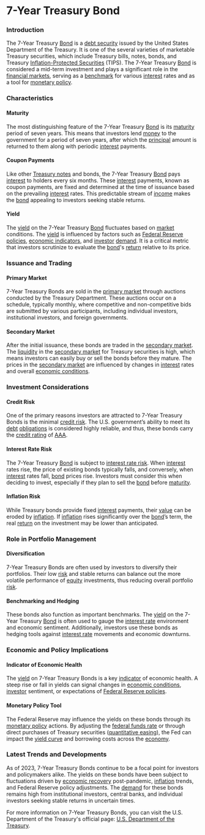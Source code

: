 # 7-Year Treasury Bond

### Introduction
The 7-Year Treasury [Bond](../b/bond.md) is a [debt security](../d/debt_security.md) issued by the United States Department of the Treasury. It is one of the several varieties of marketable Treasury securities, which include Treasury bills, notes, bonds, and Treasury [Inflation-Protected Securities](../i/inflation-protected_securities.md) (TIPS). The 7-Year Treasury [Bond](../b/bond.md) is considered a mid-term investment and plays a significant role in the [financial markets](../f/financial_market.md), serving as a [benchmark](../b/benchmark.md) for various [interest](../i/interest.md) rates and as a tool for [monetary policy](../m/monetary_policy.md).

### Characteristics

#### Maturity
The most distinguishing feature of the 7-Year Treasury [Bond](../b/bond.md) is its [maturity](../m/maturity.md) period of seven years. This means that investors lend [money](../m/money.md) to the government for a period of seven years, after which the [principal](../p/principal.md) amount is returned to them along with periodic [interest](../i/interest.md) payments.

#### Coupon Payments
Like other [Treasury notes](../t/treasury_notes.md) and bonds, the 7-Year Treasury [Bond](../b/bond.md) pays [interest](../i/interest.md) to holders every six months. These [interest](../i/interest.md) payments, known as coupon payments, are fixed and determined at the time of issuance based on the prevailing [interest](../i/interest.md) rates. This predictable stream of [income](../i/income.md) makes the [bond](../b/bond.md) appealing to investors seeking stable returns.

#### Yield
The [yield](../y/yield.md) on the 7-Year Treasury [Bond](../b/bond.md) fluctuates based on [market](../m/market.md) conditions. The [yield](../y/yield.md) is influenced by factors such as [Federal Reserve policies](../f/federal_reserve_policies.md), [economic indicators](../e/economic_indicators.md), and [investor](../i/investor.md) [demand](../d/demand.md). It is a critical metric that investors scrutinize to evaluate the [bond](../b/bond.md)'s [return](../r/return.md) relative to its price.

### Issuance and Trading

#### Primary Market
7-Year Treasury Bonds are sold in the [primary market](../p/primary_market.md) through auctions conducted by the Treasury Department. These auctions occur on a schedule, typically monthly, where competitive and non-competitive bids are submitted by various participants, including individual investors, institutional investors, and foreign governments.

#### Secondary Market
After the initial issuance, these bonds are traded in the [secondary market](../s/secondary_market.md). The [liquidity](../l/liquidity.md) in the [secondary market](../s/secondary_market.md) for Treasury securities is high, which means investors can easily buy or sell the bonds before they mature. The prices in the [secondary market](../s/secondary_market.md) are influenced by changes in [interest](../i/interest.md) rates and overall [economic conditions](../e/economic_conditions.md).

### Investment Considerations

#### Credit Risk
One of the primary reasons investors are attracted to 7-Year Treasury Bonds is the minimal [credit risk](../c/credit_risk.md). The U.S. government’s ability to meet its [debt](../d/debt.md) [obligations](../o/obligation.md) is considered highly reliable, and thus, these bonds carry the [credit rating](../c/credit_rating.md) of [AAA](../a/aaa.md).

#### Interest Rate Risk
The 7-Year Treasury [Bond](../b/bond.md) is subject to [interest rate risk](../i/interest_rate_risk.md). When [interest](../i/interest.md) rates rise, the price of existing bonds typically falls, and conversely, when [interest](../i/interest.md) rates fall, [bond](../b/bond.md) prices rise. Investors must consider this when deciding to invest, especially if they plan to sell the [bond](../b/bond.md) before [maturity](../m/maturity.md).

#### Inflation Risk
While Treasury bonds provide fixed [interest](../i/interest.md) payments, their [value](../v/value.md) can be eroded by [inflation](../i/inflation.md). If [inflation](../i/inflation.md) rises significantly over the [bond](../b/bond.md)’s term, the real [return](../r/return.md) on the investment may be lower than anticipated.

### Role in Portfolio Management

#### Diversification
7-Year Treasury Bonds are often used by investors to diversify their portfolios. Their low [risk](../r/risk.md) and stable returns can balance out the more volatile performance of [equity](../e/equity.md) investments, thus reducing overall portfolio [risk](../r/risk.md).

#### Benchmarking and Hedging
These bonds also function as important benchmarks. The [yield](../y/yield.md) on the 7-Year Treasury [Bond](../b/bond.md) is often used to gauge the [interest rate](../i/interest_rate.md) environment and economic sentiment. Additionally, investors use these bonds as hedging tools against [interest rate](../i/interest_rate.md) movements and economic downturns.

### Economic and Policy Implications

#### Indicator of Economic Health
The [yield](../y/yield.md) on 7-Year Treasury Bonds is a key [indicator](../i/indicator.md) of economic health. A steep rise or fall in yields can signal changes in [economic conditions](../e/economic_conditions.md), [investor](../i/investor.md) sentiment, or expectations of [Federal Reserve policies](../f/federal_reserve_policies.md).

#### Monetary Policy Tool
The Federal Reserve may influence the yields on these bonds through its [monetary policy](../m/monetary_policy.md) actions. By adjusting the [federal funds rate](../f/federal_funds_rate.md) or through direct purchases of Treasury securities ([quantitative easing](../q/quantitative_easing.md)), the Fed can impact the [yield curve](../y/yield_curve.md) and borrowing costs across the [economy](../e/economy.md).

### Latest Trends and Developments

As of 2023, 7-Year Treasury Bonds continue to be a focal point for investors and policymakers alike. The yields on these bonds have been subject to fluctuations driven by [economic recovery](../e/economic_recovery.md) post-pandemic, [inflation](../i/inflation.md) trends, and Federal Reserve policy adjustments. The [demand](../d/demand.md) for these bonds remains high from institutional investors, central banks, and individual investors seeking stable returns in uncertain times.

For more information on 7-Year Treasury Bonds, you can visit the U.S. Department of the Treasury's official page: [U.S. Department of the Treasury](https://www.treasury.gov/).